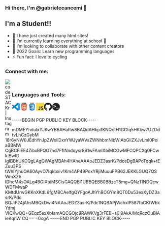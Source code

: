 ### Hi there, I'm @gabrielecancemi 👋 


## I'm a Student!!

- 🔭 I have just created many html sites!
- 🌱 I’m currently learning everything at school 🤣
- 👯 I’m looking to collaborate with other content creators
- 🥅 2022 Goals: Learn new programming languages
- ⚡ Fun fact: I love to cycling

### Connect with me:

[<img align="left" alt="codeSTACKr | Instagram" width="22px" src="https://cdn.jsdelivr.net/npm/simple-icons@v3/icons/instagram.svg" />][instagram]

<br />

### Languages and Tools:

<img align="left" alt="Visual Studio Code" width="26px" src="https://raw.githubusercontent.com/github/explore/80688e429a7d4ef2fca1e82350fe8e3517d3494d/topics/visual-studio-code/visual-studio-code.png" />
<img align="left" alt="HTML5" width="26px" src="https://raw.githubusercontent.com/github/explore/80688e429a7d4ef2fca1e82350fe8e3517d3494d/topics/html/html.png" />
<img align="left" alt="CSS3" width="26px" src="https://raw.githubusercontent.com/github/explore/80688e429a7d4ef2fca1e82350fe8e3517d3494d/topics/css/css.png" />
<img align="left" alt="JavaScript" width="26px" src="https://raw.githubusercontent.com/github/explore/80688e429a7d4ef2fca1e82350fe8e3517d3494d/topics/javascript/javascript.png" />
<img align="left" alt="GitHub" width="26px" src="https://raw.githubusercontent.com/github/explore/78df643247d429f6cc873026c0622819ad797942/topics/github/github.png" />
<img align="left" alt="Terminal" width="26px" src="https://raw.githubusercontent.com/github/explore/80688e429a7d4ef2fca1e82350fe8e3517d3494d/topics/terminal/terminal.png" />


[instagram]: https://instagram.com/gabri_canci

<br/>
<br/>

-----BEGIN PGP PUBLIC KEY BLOCK-----

mDMEYhduIxYJKwYBBAHaRw8BAQdAHkpifKNQctH1GGtq5HKkw7UZDdtvLhCzGybM
18r6yNW0JEdhYnJpZWxlIDxnYWJyaWVsZWNhbmNlbWlAbGliZXJvLml0PoiaBBMW
CgBCFiEE4ZibxBPQO7nd7FfINndqysr891wFAmIXbiMCGwMFCQPCXg0FCwkIBwID
IgIBBhUKCQgLAgQWAgMBAh4HAheAAAoJEDZ3asrK/PdceDgBAPoTqqk+tEZuu3PS
tWhlYjhuOA60AyvO7Iqkbxiv1Km4AP49PoxYRjiMuuuFPB62JEKKLGUQ7QSWmXZh
IDhcM4sOALg4BGIXbiMSCisGAQQBl1UBBQEBB0BBzcT8mg+QNzTlNDQcwWDFMwaP
KMtdUrwGKKnXKdL6fgMBCAeIfgQYFgoAJhYhBOGYm8QT0Du53exXyDZ3asrK/Pdc
BQJiF24jAhsMBQkDwl4NAAoJEDZ3asrK/Pdc1NQBAPjWchxlP587faCKfWbkYdmj
VIQKwQQ+GEqz5exXbIamAQCGOjc9RAWKVg3rFEB+s0l9AkA/MqRczOuBlAieKqnW
CQ==
=0cgA
-----END PGP PUBLIC KEY BLOCK-----

